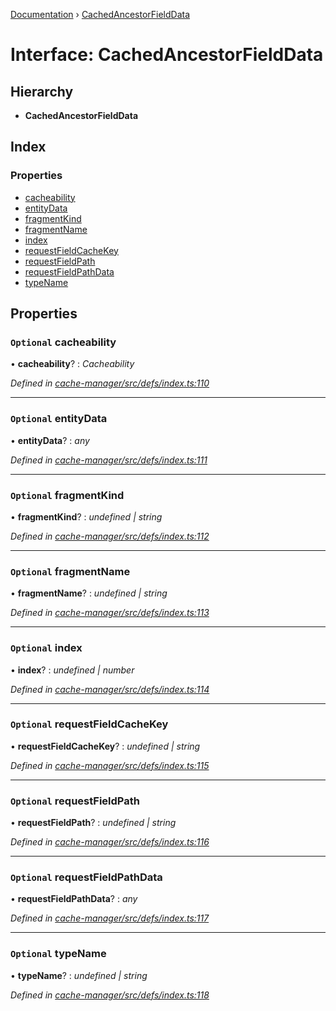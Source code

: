 [Documentation](../README.md) › [CachedAncestorFieldData](cachedancestorfielddata.md)

# Interface: CachedAncestorFieldData

## Hierarchy

* **CachedAncestorFieldData**

## Index

### Properties

* [cacheability](cachedancestorfielddata.md#optional-cacheability)
* [entityData](cachedancestorfielddata.md#optional-entitydata)
* [fragmentKind](cachedancestorfielddata.md#optional-fragmentkind)
* [fragmentName](cachedancestorfielddata.md#optional-fragmentname)
* [index](cachedancestorfielddata.md#optional-index)
* [requestFieldCacheKey](cachedancestorfielddata.md#optional-requestfieldcachekey)
* [requestFieldPath](cachedancestorfielddata.md#optional-requestfieldpath)
* [requestFieldPathData](cachedancestorfielddata.md#optional-requestfieldpathdata)
* [typeName](cachedancestorfielddata.md#optional-typename)

## Properties

### `Optional` cacheability

• **cacheability**? : *Cacheability*

*Defined in [cache-manager/src/defs/index.ts:110](https://github.com/badbatch/graphql-box/blob/bd9b7ae/packages/cache-manager/src/defs/index.ts#L110)*

___

### `Optional` entityData

• **entityData**? : *any*

*Defined in [cache-manager/src/defs/index.ts:111](https://github.com/badbatch/graphql-box/blob/bd9b7ae/packages/cache-manager/src/defs/index.ts#L111)*

___

### `Optional` fragmentKind

• **fragmentKind**? : *undefined | string*

*Defined in [cache-manager/src/defs/index.ts:112](https://github.com/badbatch/graphql-box/blob/bd9b7ae/packages/cache-manager/src/defs/index.ts#L112)*

___

### `Optional` fragmentName

• **fragmentName**? : *undefined | string*

*Defined in [cache-manager/src/defs/index.ts:113](https://github.com/badbatch/graphql-box/blob/bd9b7ae/packages/cache-manager/src/defs/index.ts#L113)*

___

### `Optional` index

• **index**? : *undefined | number*

*Defined in [cache-manager/src/defs/index.ts:114](https://github.com/badbatch/graphql-box/blob/bd9b7ae/packages/cache-manager/src/defs/index.ts#L114)*

___

### `Optional` requestFieldCacheKey

• **requestFieldCacheKey**? : *undefined | string*

*Defined in [cache-manager/src/defs/index.ts:115](https://github.com/badbatch/graphql-box/blob/bd9b7ae/packages/cache-manager/src/defs/index.ts#L115)*

___

### `Optional` requestFieldPath

• **requestFieldPath**? : *undefined | string*

*Defined in [cache-manager/src/defs/index.ts:116](https://github.com/badbatch/graphql-box/blob/bd9b7ae/packages/cache-manager/src/defs/index.ts#L116)*

___

### `Optional` requestFieldPathData

• **requestFieldPathData**? : *any*

*Defined in [cache-manager/src/defs/index.ts:117](https://github.com/badbatch/graphql-box/blob/bd9b7ae/packages/cache-manager/src/defs/index.ts#L117)*

___

### `Optional` typeName

• **typeName**? : *undefined | string*

*Defined in [cache-manager/src/defs/index.ts:118](https://github.com/badbatch/graphql-box/blob/bd9b7ae/packages/cache-manager/src/defs/index.ts#L118)*
